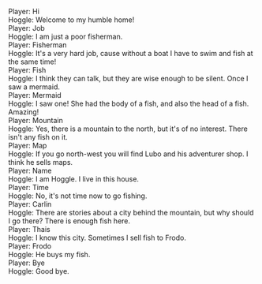 Player: Hi  
Hoggle: Welcome to my humble home!  
Player: Job  
Hoggle: I am just a poor fisherman.  
Player: Fisherman  
Hoggle: It's a very hard job, cause without a boat I have to swim and fish at the same time!  
Player: Fish  
Hoggle: I think they can talk, but they are wise enough to be silent. Once I saw a mermaid.  
Player: Mermaid  
Hoggle: I saw one! She had the body of a fish, and also the head of a fish. Amazing!  
Player: Mountain  
Hoggle: Yes, there is a mountain to the north, but it's of no interest. There isn't any fish on it.  
Player: Map  
Hoggle: If you go north-west you will find Lubo and his adventurer shop. I think he sells maps.  
Player: Name  
Hoggle: I am Hoggle. I live in this house.  
Player: Time  
Hoggle: No, it's not time now to go fishing.  
Player: Carlin  
Hoggle: There are stories about a city behind the mountain, but why should I go there? There is enough fish here.  
Player: Thais  
Hoggle: I know this city. Sometimes I sell fish to Frodo.  
Player: Frodo  
Hoggle: He buys my fish.  
Player: Bye  
Hoggle: Good bye.  
